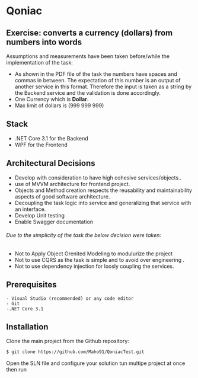 # Qoniac
## Exercise: converts a currency (dollars) from numbers into words 

Assumptions and measurements have been taken before/while the implementation of the task:

- As shown in the PDF file of the task the numbers have spaces and commas in between. The expectation of this number is an output of another service in this format. Therefore the input is taken as a string by the Backend service and the validation is done accordingly. 
- One Currency which is **Dollar**.
- Max limit of dollars is (999 999 999)

## Stack

- .NET Core 3.1 for the Backend
- WPF for the Frontend

## Architectural Decisions 
- Develop with consideration to have high cohesive services/objects..
- use of MVVM architecture for frontend project.
- Objects and Method creation respects the reusability and maintainability aspects of good software architecture. 
- Decoupling the task logic into service and generalizing that service with an interface.
- Develop Unit testing
- Enable Swagger documentation

###### Due to the simplicity of the task the below decision were taken:
- Not to Apply Object Orenited Modeling to modulurize the project  
- Not to use CQRS as the task is simple and to avoid over engineering . 
- Not to use dependency injection for loosly coupling the services.




## Prerequisites
	- Visual Studio (recommended) or any code editor
	- Git
	-.NET Core 3.1 

 
## Installation
Clone the main project from the Github repository:

```sh
$ git clone https://github.com/Maho91/QoniacTest.git
```
Open the SLN file and configure your solution tun multipe project at once then run

